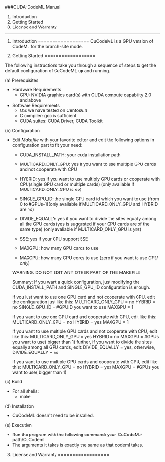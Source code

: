 ###CUDA-CodeML Manual

1. Introduction
2. Getting Started
3. License and Warranty

-------------------------------------------------------------------------

1. Introduction
==================
CuCodeML is a GPU version of CodeML for the branch-site model.

2. Getting Started
==================

The following instructions take you through a sequence of steps to get the
default configuration of CuCodeML up and running.

(a) Prerequisites
- Hardware Requirements
    * GPU: NVIDIA graphics card(s) with CUDA compute capability 2.0 and above
- Software Requirements
    * OS: we have tested on Centos6.4
    * C compiler: gcc is sufficient
    * CUDA suites: CUDA Driver, CUDA Toolkit 

(b) Configuration
- Edit *Makefile* with your favorite editor and edit the following options in
configuration part to fit your need:
    * CUDA_INSTALL_PATH: your cuda installation path
     
    * MULTICARD_ONLY_GPU: yes if you want to use multiple GPU cards and not cooperate with CPU
    * HYBRID: yes if you want to use multiply GPU cards or cooperate with CPU(single GPU card or multiple cards) (only available if 
      MULTICARD_ONLY_GPU is *no*)
    * SINGLE_GPU_ID: the single GPU card id which you want to use (from 0 to #GPUs-1)(only available if MULTICARD_ONLY_GPU and HYBRID are *no*)
    * DIVIDE_EQUALLY: yes if you want to divide the sites equally among all the GPU cards (yes is suggested if your GPU cards are of the same 
      type) (only avaliable if MULTICARD_ONLY_GPU is *yes*)
    * SSE: yes if your CPU support SSE
    * MAXGPU: how many GPU cards to use
    * MAXCPU: how many CPU cores to use (zero if you want to use *GPU only*)
    
    WARNING: DO NOT EDIT ANY OTHER PART OF THE MAKEFILE    

    Summary:
    If you want a quick configuration, just modifying the CUDA_INSTALL_PATH and SINGLE_GPU_ID configuration is enough.
 
    If you just want to use one GPU card and not cooperate with CPU, edit the configuration just like this:
       MULTICARD_ONLY_GPU = no
       HYBRID = no
       SINGLE_GPU_ID = #GPUID you want to use
       MAXGPU = 1

    If you want to use one GPU card and cooperate with CPU, edit like this:
       MULTICARD_ONLY_GPU = no
       HYBRID = yes
       MAXGPU = 1

    If you want to use multiple GPU cards and not cooperate with CPU, edit like this:
       MULTICARD_ONLY_GPU = yes
       HYBRID = no
       MAXGPU = #GPUs you want to use( bigger than 1)
    further, if you want to divide the sites equally among all GPU cards, edit: DIVIDE_EQUALLY = yes, otherwise, DIVIDE_EQUALLY = no

    If you want to use multiple GPU cards and cooperate with CPU, edit like this:
       MULTICARD_ONLY_GPU = no
       HYBRID = yes
       MAXGPU = #GPUs you want to use( bigger than 1)

(c) Build
-  For all shells:
   -  make

(d) Installation
 -   CuCodeML doesn't need to be installed.

(e) Execution
 -   Run the program with the following command:
        your-CuCodeML-path/CuCodeml
 -   The arguments it takes is exactly the same as that codeml takes.

3. License and Warranty
==================

